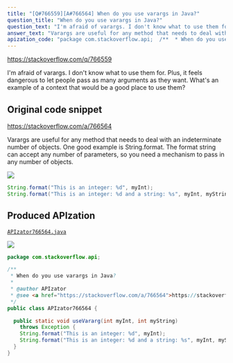 ```yaml
---
title: "[Q#766559][A#766564] When do you use varargs in Java?"
question_title: "When do you use varargs in Java?"
question_text: "I'm afraid of varargs. I don't know what to use them for. Plus, it feels dangerous to let people pass as many arguments as they want. What's an example of a context that would be a good place to use them?"
answer_text: "Varargs are useful for any method that needs to deal with an indeterminate number of objects.  One good example is String.format.  The format string can accept any number of parameters, so you need a mechanism to pass in any number of objects."
apization_code: "package com.stackoverflow.api;  /**  * When do you use varargs in Java?  *  * @author APIzator  * @see <a href=\"https://stackoverflow.com/a/766564\">https://stackoverflow.com/a/766564</a>  */ public class APIzator766564 {    public static void useVararg(int myInt, int myString)     throws Exception {     String.format(\"This is an integer: %d\", myInt);     String.format(\"This is an integer: %d and a string: %s\", myInt, myString);   } }"
---
```


https://stackoverflow.com/q/766559

I&#x27;m afraid of varargs. I don&#x27;t know what to use them for.
Plus, it feels dangerous to let people pass as many arguments as they want.
What&#x27;s an example of a context that would be a good place to use them?



## Original code snippet

https://stackoverflow.com/a/766564

Varargs are useful for any method that needs to deal with an indeterminate number of objects.  One good example is String.format.  The format string can accept any number of parameters, so you need a mechanism to pass in any number of objects.

<div class="code-logo"><img src="/stackoverflow.png" /></div>

```java
String.format("This is an integer: %d", myInt);
String.format("This is an integer: %d and a string: %s", myInt, myString);
```

## Produced APIzation

[`APIzator766564.java`](https://github.com/pasqualesalza/apization/raw/main/data/search/APIzator766564.java)

<div class="code-logo"><img src="/apizator.png" /></div>

```java
package com.stackoverflow.api;

/**
 * When do you use varargs in Java?
 *
 * @author APIzator
 * @see <a href="https://stackoverflow.com/a/766564">https://stackoverflow.com/a/766564</a>
 */
public class APIzator766564 {

  public static void useVararg(int myInt, int myString)
    throws Exception {
    String.format("This is an integer: %d", myInt);
    String.format("This is an integer: %d and a string: %s", myInt, myString);
  }
}

```